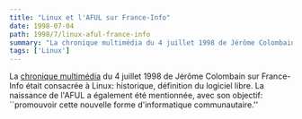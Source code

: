 ```yaml
---
title: "Linux et l'AFUL sur France-Info"
date: 1998-07-04
path: 1998/7/linux-aful-france-info
summary: "La chronique multimédia du 4 juillet 1998 de Jérôme Colombain sur France-Info était consacrée à Linux: historique, définition du logiciel libre."
tags: ['Linux']
---
```


<P>
La <A HREF="http://www.radio-france.fr/france-info/jcolombain/c980704m.html">chronique multimédia</A> du 4 juillet 1998 de Jérôme Colombain
sur France-Info était consacrée à Linux: historique, définition du
logiciel libre. La naissance de l'AFUL a également été mentionnée,
avec son objectif: ``promouvoir cette nouvelle forme d'informatique
communautaire.''
</P>


